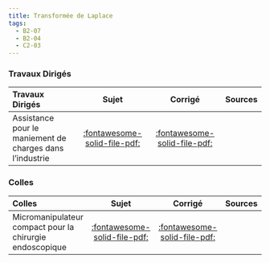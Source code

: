 ```yaml
---
title: Transformée de Laplace 
tags:
  - B2-07
  - B2-04
  - C2-03
---
```




### Travaux Dirigés 
 
| Travaux Dirigés | Sujet | Corrigé | Sources  | 
| :-------------- | :---: | :-----: | :------: | 
| Assistance pour le maniement de charges dans l’industrie | [:fontawesome-solid-file-pdf:](https://github.com/xpessoles/ALL_PDF/raw/main/PDF/Cy_01_Ch_02_03_TD_03_Exosquelette_Sujet.pdf) | [:fontawesome-solid-file-pdf:](https://github.com/xpessoles/ALL_PDF/raw/main/PDF/Cy_01_Ch_02_03_TD_03_Exosquelette_Corrige.pdf) | | Tête de découpe de tissus | [:fontawesome-solid-file-pdf:](https://github.com/xpessoles/ALL_PDF/raw/main/PDF/Cy_01_Ch_02_03_TD_04_Tissus_Sujet.pdf) | [:fontawesome-solid-file-pdf:](https://github.com/xpessoles/ALL_PDF/raw/main/PDF/Cy_01_Ch_02_03_TD_04_Tissus_Corrige.pdf) | | Micromanipulateur compact pour la chirurgie endoscopique | [:fontawesome-solid-file-pdf:](https://github.com/xpessoles/ALL_PDF/raw/main/PDF/Cy_01_Ch_02_Colle_01_MC2E_Ordre2_Sujet.pdf) | [:fontawesome-solid-file-pdf:](https://github.com/xpessoles/ALL_PDF/raw/main/PDF/Cy_01_Ch_02_Colle_01_MC2E_Ordre2_Corrige.pdf) | | Tour en fosse utilisé pour le reprofilage des roues ferroviaires | [:fontawesome-solid-file-pdf:](https://github.com/xpessoles/ALL_PDF/raw/main/PDF/Cy_01_Ch_02_Colle_03_PorteOutil_Sujet.pdf) | [:fontawesome-solid-file-pdf:](https://github.com/xpessoles/ALL_PDF/raw/main/PDF/Cy_01_Ch_02_Colle_03_PorteOutil_Corrige.pdf) | | Gyropode à usage professionnel HUBLEX | [:fontawesome-solid-file-pdf:](https://github.com/xpessoles/ALL_PDF/raw/main/PDF/Cy_01_Ch_02_Colle_04_Hublex_Sujet.pdf) | [:fontawesome-regular-file-pdf:](https://github.com/xpessoles/ALL_PDF/raw/main/PDF/Cy_01_Ch_02_Colle_04_Hublex_Corrige.pdf) | [:material-github:](https://github.com/xpessoles/PSI_Cy_01_ModelisationSystemes/tree/main/Ch_02_RevisionsSLCI/Cy_01_Ch_02_Colle_04_Hublex) | 

### Colles 
 
| Colles | Sujet | Corrigé | Sources  | 
| :-------------- | :---: | :-----: | :------: | 
| Micromanipulateur compact pour la chirurgie endoscopique | [:fontawesome-solid-file-pdf:](https://github.com/xpessoles/ALL_PDF/raw/main/PDF/Cy_01_Ch_02_Colle_01_MC2E_Ordre2_Sujet.pdf) | [:fontawesome-solid-file-pdf:](https://github.com/xpessoles/ALL_PDF/raw/main/PDF/Cy_01_Ch_02_Colle_01_MC2E_Ordre2_Corrige.pdf) | | Tour en fosse utilisé pour le reprofilage des roues ferroviaires | [:fontawesome-solid-file-pdf:](https://github.com/xpessoles/ALL_PDF/raw/main/PDF/Cy_01_Ch_02_Colle_03_PorteOutil_Sujet.pdf) | [:fontawesome-solid-file-pdf:](https://github.com/xpessoles/ALL_PDF/raw/main/PDF/Cy_01_Ch_02_Colle_03_PorteOutil_Corrige.pdf) | | Gyropode à usage professionnel HUBLEX | [:fontawesome-solid-file-pdf:](https://github.com/xpessoles/ALL_PDF/raw/main/PDF/Cy_01_Ch_02_Colle_04_Hublex_Sujet.pdf) | [:fontawesome-regular-file-pdf:](https://github.com/xpessoles/ALL_PDF/raw/main/PDF/Cy_01_Ch_02_Colle_04_Hublex_Corrige.pdf) | [:material-github:](https://github.com/xpessoles/PSI_Cy_01_ModelisationSystemes/tree/main/Ch_02_RevisionsSLCI/Cy_01_Ch_02_Colle_04_Hublex) | 


